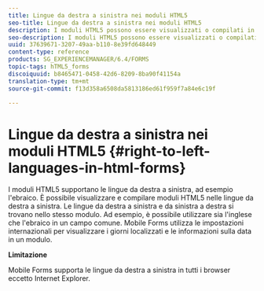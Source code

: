 ```yaml
---
title: Lingue da destra a sinistra nei moduli HTML5
seo-title: Lingue da destra a sinistra nei moduli HTML5
description: I moduli HTML5 possono essere visualizzati o compilati in lingue da destra a sinistra, ad esempio l’ebraico.
seo-description: I moduli HTML5 possono essere visualizzati o compilati in lingue da destra a sinistra, ad esempio l’ebraico.
uuid: 37639671-3207-49aa-b110-8e39fd648449
content-type: reference
products: SG_EXPERIENCEMANAGER/6.4/FORMS
topic-tags: hTML5_forms
discoiquuid: b8465471-0458-42d6-8209-8ba90f41154a
translation-type: tm+mt
source-git-commit: f13d358a6508da5813186ed61f959f7a84e6c19f

---
```



# Lingue da destra a sinistra nei moduli HTML5 {#right-to-left-languages-in-html-forms}

I moduli HTML5 supportano le lingue da destra a sinistra, ad esempio l&#39;ebraico. È possibile visualizzare e compilare moduli HTML5 nelle lingue da destra a sinistra. Le lingue da destra a sinistra e da sinistra a destra si trovano nello stesso modulo. Ad esempio, è possibile utilizzare sia l&#39;inglese che l&#39;ebraico in un campo comune. Mobile Forms utilizza le impostazioni internazionali per visualizzare i giorni localizzati e le informazioni sulla data in un modulo.

**Limitazione**

Mobile Forms supporta le lingue da destra a sinistra in tutti i browser eccetto Internet Explorer.


